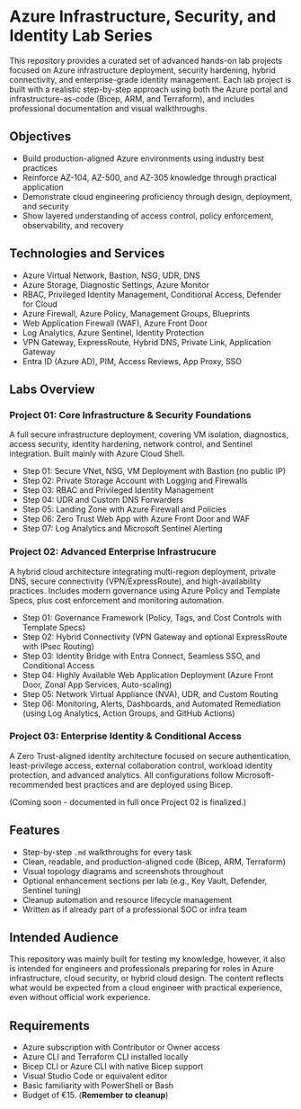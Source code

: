 # Azure Infrastructure, Security, and Identity Lab Series

This repository provides a curated set of advanced hands-on lab projects focused on Azure infrastructure deployment, security hardening, hybrid connectivity, and enterprise-grade identity management. Each lab project is built with a realistic step-by-step approach using both the Azure portal and infrastructure-as-code (Bicep, ARM, and Terraform), and includes professional documentation and visual walkthroughs.

## Objectives

- Build production-aligned Azure environments using industry best practices
- Reinforce AZ-104, AZ-500, and AZ-305 knowledge through practical application
- Demonstrate cloud engineering proficiency through design, deployment, and security
- Show layered understanding of access control, policy enforcement, observability, and recovery

## Technologies and Services

- Azure Virtual Network, Bastion, NSG, UDR, DNS
- Azure Storage, Diagnostic Settings, Azure Monitor
- RBAC, Privileged Identity Management, Conditional Access, Defender for Cloud
- Azure Firewall, Azure Policy, Management Groups, Blueprints
- Web Application Firewall (WAF), Azure Front Door
- Log Analytics, Azure Sentinel, Identity Protection
- VPN Gateway, ExpressRoute, Hybrid DNS, Private Link, Application Gateway
- Entra ID (Azure AD), PIM, Access Reviews, App Proxy, SSO

## Labs Overview

### Project 01: Core Infrastructure & Security Foundations
A full secure infrastructure deployment, covering VM isolation, diagnostics, access security, identity hardening, network control, and Sentinel integration. Built mainly with Azure Cloud Shell.

- Step 01: Secure VNet, NSG, VM Deployment with Bastion (no public IP)
- Step 02: Private Storage Account with Logging and Firewalls
- Step 03: RBAC and Privileged Identity Management
- Step 04: UDR and Custom DNS Forwarders
- Step 05: Landing Zone with Azure Firewall and Policies
- Step 06: Zero Trust Web App with Azure Front Door and WAF
- Step 07: Log Analytics and Microsoft Sentinel Alerting

### Project 02: Advanced Enterprise Infrastrucure
A hybrid cloud architecture integrating multi-region deployment, private DNS, secure connectivity (VPN/ExpressRoute), and high-availability practices. Includes modern governance using Azure Policy and Template Specs, plus cost enforcement and monitoring automation.

- Step 01: Governance Framework (Policy, Tags, and Cost Controls with Template Specs)
- Step 02: Hybrid Connectivity (VPN Gateway and optional ExpressRoute with IPsec Routing)
- Step 03: Identity Bridge with Entra Connect, Seamless SSO, and Conditional Access
- Step 04: Highly Available Web Application Deployment (Azure Front Door, Zonal App Services, Auto-scaling)
- Step 05: Network Virtual Appliance (NVA), UDR, and Custom Routing
- Step 06: Monitoring, Alerts, Dashboards, and Automated Remediation (using Log Analytics, Action Groups, and GitHub Actions)

### Project 03: Enterprise Identity & Conditional Access
A Zero Trust-aligned identity architecture focused on secure authentication, least-privilege access, external collaboration control, workload identity protection, and advanced analytics. All configurations follow Microsoft-recommended best practices and are deployed using Bicep.

(Coming soon - documented in full once Project 02 is finalized.)

## Features

- Step-by-step `.md` walkthroughs for every task
- Clean, readable, and production-aligned code (Bicep, ARM, Terraform)
- Visual topology diagrams and screenshots throughout
- Optional enhancement sections per lab (e.g., Key Vault, Defender, Sentinel tuning)
- Cleanup automation and resource lifecycle management
- Written as if already part of a professional SOC or infra team

## Intended Audience

This repository was mainly built for testing my knowledge, however, it also is intended for engineers and professionals preparing for roles in Azure infrastructure, cloud security, or hybrid cloud design. The content reflects what would be expected from a cloud engineer with practical experience, even without official work experience.

## Requirements

- Azure subscription with Contributor or Owner access
- Azure CLI and Terraform CLI installed locally
- Bicep CLI or Azure CLI with native Bicep support
- Visual Studio Code or equivalent editor
- Basic familiarity with PowerShell or Bash
- Budget of €15. (**Remember to cleanup**) 
